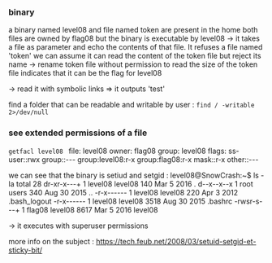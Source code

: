 ### binary

a binary named level08 and file named token are present in the home
both files are owned by flag08 but the binary is executable by level08
-> it takes a file as parameter and echo the contents of that file. It refuses a file named 'token'
we can assume it can read the content of the token file but reject its name -> rename token file without permission to read
the size of the token file indicates that it can be the flag for level08

-> read it with symbolic links => it outputs 'test'

find a folder that can be readable and writable by user :
```find / -writable 2>/dev/null```

### see extended permissions of a file
```getfacl level08 ```
file: level08
owner: flag08
group: level08
flags: ss-
user::rwx
group::---
group:level08:r-x
group:flag08:r-x
mask::r-x
other::---

we can see that the binary is setiud and setgid :
level08@SnowCrash:~$ ls -la
total 28
dr-xr-x---+ 1 level08 level08  140 Mar  5  2016 .
d--x--x--x  1 root    users    340 Aug 30  2015 ..
-r-x------  1 level08 level08  220 Apr  3  2012 .bash_logout
-r-x------  1 level08 level08 3518 Aug 30  2015 .bashrc
-rwsr-s---+ 1 flag08  level08 8617 Mar  5  2016 level08

-> it executes with superuser permissions

more info on the subject : https://tech.feub.net/2008/03/setuid-setgid-et-sticky-bit/